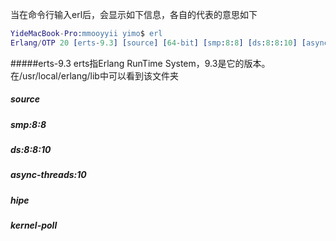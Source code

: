 当在命令行输入erl后，会显示如下信息，各自的代表的意思如下
```erlang
YideMacBook-Pro:mmooyyii yimo$ erl
Erlang/OTP 20 [erts-9.3] [source] [64-bit] [smp:8:8] [ds:8:8:10] [async-threads:10] [hipe] [kernel-poll:false]
```
#####erts-9.3
erts指Erlang RunTime System，9.3是它的版本。在/usr/local/erlang/lib中可以看到该文件夹
##### source

##### smp:8:8

##### ds:8:8:10

##### async-threads:10

##### hipe

##### kernel-poll


